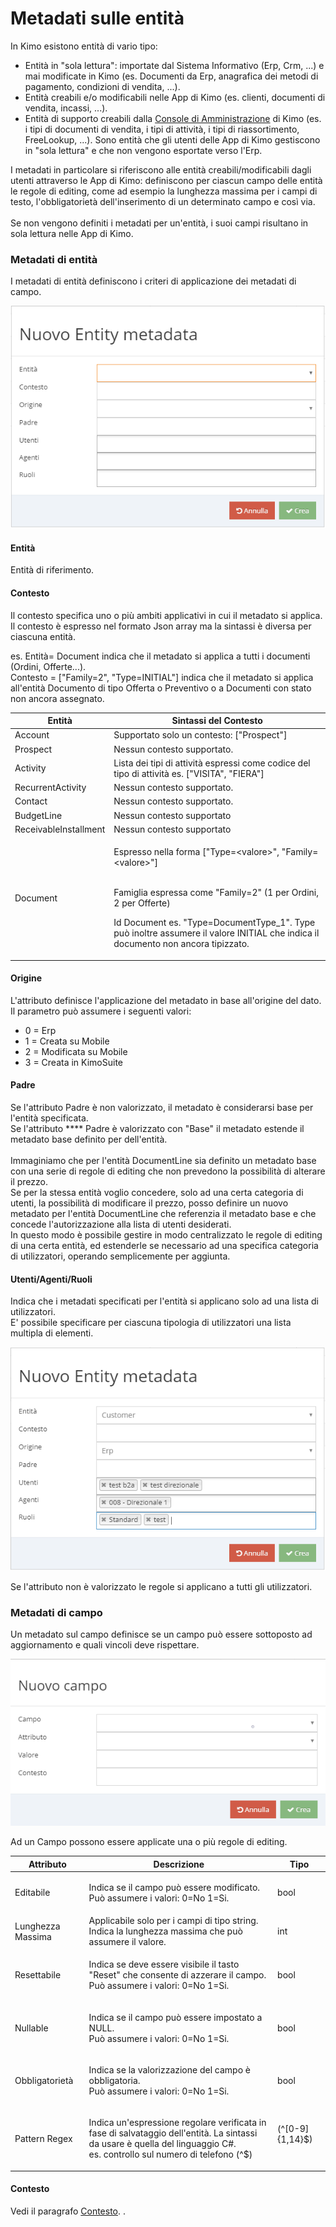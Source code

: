 # Metadati sulle entità

In Kimo esistono entità di vario tipo:

* Entità in "sola lettura": importate dal Sistema Informativo (Erp, Crm, ...) e mai modificate in Kimo (es. Documenti da Erp, anagrafica dei metodi di pagamento, condizioni di vendita, ...).
* Entità creabili e/o modificabili nelle App di Kimo (es. clienti, documenti di vendita, incassi, ...).
* Entità di supporto creabili dalla [Console di Amministrazione](../introduzione/moduli/console-admin.md) di Kimo (es. i tipi di documenti di vendita, i tipi di attività, i tipi di riassortimento, FreeLookup, ...). Sono entità che gli utenti delle App di Kimo gestiscono in "sola lettura" e che non vengono esportate verso l'Erp.

I metadati in particolare si riferiscono alle entità creabili/modificabili dagli utenti attraverso le App di Kimo: definiscono per ciascun campo delle entità le regole di editing, come ad esempio la lunghezza massima per i campi di testo, l'obbligatorietà dell'inserimento di un determinato campo e così via.\
\
Se non vengono definiti i metadati per un'entità, i suoi campi risultano in sola lettura nelle App di Kimo.

### Metadati di entità

I metadati di entità definiscono i criteri di applicazione dei metadati di campo.

![](<../.gitbook/assets/image (26).png>)

#### Entità

Entità di riferimento.

#### Contesto

Il contesto specifica uno o più ambiti applicativi in cui il metadato si applica.\
Il contesto è espresso nel formato Json array ma la sintassi è diversa per ciascuna entità.

es. Entità= Document indica che il metadato si applica a tutti i documenti (Ordini, Offerte...). \
Contesto =  \["Family=2", "Type=INITIAL"] indica che il metadato si applica all'entità Documento di tipo Offerta o Preventivo o a Documenti con stato non ancora assegnato.&#x20;

| Entità                | Sintassi del Contesto                                                                                                                                                                                                                                                                       |
| --------------------- | ------------------------------------------------------------------------------------------------------------------------------------------------------------------------------------------------------------------------------------------------------------------------------------------- |
| Account               | Supportato solo un contesto: \["Prospect"]                                                                                                                                                                                                                                                  |
| Prospect              | Nessun contesto supportato.                                                                                                                                                                                                                                                                 |
| Activity              | Lista dei tipi di attività espressi come codice del tipo di attività es. \["VISITA", "FIERA"]                                                                                                                                                                                               |
| RecurrentActivity     | Nessun contesto supportato.                                                                                                                                                                                                                                                                 |
| Contact               | Nessun contesto supportato.                                                                                                                                                                                                                                                                 |
| BudgetLine            | Nessun contesto supportato                                                                                                                                                                                                                                                                  |
| ReceivableInstallment | Nessun contesto supportato                                                                                                                                                                                                                                                                  |
| Document              | <p>Espresso nella forma ["Type=&#x3C;valore>", "Family=&#x3C;valore>"]</p><p><br>Famiglia espressa come "Family=2" (1 per Ordini, 2 per Offerte)</p><p>Id Document es. "Type=DocumentType_1". Type può inoltre assumere il valore INITIAL che indica il documento non ancora tipizzato.</p> |

#### Origine

L'attributo definisce l'applicazione del metadato in base all'origine del dato.\
Il parametro può assumere i seguenti valori:&#x20;

* 0 = Erp
* 1 = Creata su Mobile
* 2 = Modificata su Mobile
* 3 = Creata in KimoSuite

#### Padre

Se l'attributo Padre è non valorizzato, il metadato è considerarsi base per l'entità specificata.\
Se l'attributo **** Padre è valorizzato con "Base" il metadato estende il metadato base definito per dell'entità.\
\
Immaginiamo che per l'entità DocumentLine sia definito un metadato base con una serie di regole di editing che non prevedono la possibilità di alterare il prezzo.\
Se per la stessa entità voglio concedere, solo ad una certa categoria di utenti, la possibilità di modificare il prezzo, posso definire un nuovo metadato per l'entità DocumentLine che referenzia il metadato base e che concede l'autorizzazione alla lista di utenti desiderati.\
In questo modo è possibile gestire in modo centralizzato le regole di editing di una certa entità, ed estenderle se necessario ad una specifica categoria di utilizzatori, operando semplicemente per aggiunta.

#### Utenti/Agenti/Ruoli

Indica che i metadati specificati per l'entità si applicano solo ad una lista di utilizzatori.\
E' possibile specificare per ciascuna tipologia di utilizzatori una lista multipla di elementi.

![](<../.gitbook/assets/image (41).png>)

&#x20;Se l'attributo non è valorizzato le regole si applicano a tutti gli utilizzatori.

### Metadati di campo

Un metadato sul campo definisce se un campo può essere sottoposto ad aggiornamento e quali vincoli deve rispettare.&#x20;

![](../.gitbook/assets/metadatocampo.PNG)

Ad un Campo possono essere applicate una o più regole di editing.

| Attributo         | Descrizione                                                                                                                                                                                         | Tipo   |
| ----------------- | --------------------------------------------------------------------------------------------------------------------------------------------------------------------------------------------------- | ------ |
| Editabile         | <p>Indica se il campo può essere modificato. <br>Può assumere i valori: 0=No 1=Si.</p>                                                                                                              | bool   |
| Lunghezza Massima | Applicabile solo per i campi di tipo string. Indica la lunghezza massima che può assumere il valore.                                                                                                | int    |
| Resettabile       | <p>Indica se deve essere visibile il tasto "Reset" che consente di azzerare il campo. <br>Può assumere i valori: 0=No 1=Si.</p>                                                                     | bool   |
| Nullable          | <p>Indica se il campo può essere impostato a NULL. <br>Può assumere i valori: 0=No 1=Si.</p>                                                                                                        | bool   |
| Obbligatorietà    | <p>Indica se la valorizzazione del campo è obbligatoria. <br>Può assumere i valori: 0=No 1=Si.</p>                                                                                                  | bool   |
| Pattern Regex     | <p>Indica un'espressione regolare verificata in fase di salvataggio dell'entità. La sintassi da usare è quella del linguaggio C#. <br>es. controllo sul numero di telefono (^$)|(^[0-9]{1,14}$)</p> | string |

#### **Contesto**

Vedi il paragrafo [Contesto](entity-metadata.md#contesto).
.